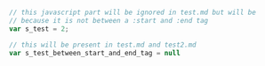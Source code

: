 <!-- {"s_msg":"this file was automatically generated","s_by":"f_generate_markdown.module.js","s_ts_created":"Fri Dec 08 2023 15:19:53 GMT+0100 (Central European Standard Time)","n_ts_created":1702045193831} -->
```javascript

        // this javascript part will be ignored in test.md but will be present in test2.md
        // because it is not between a :start and :end tag
        var s_test = 2;

        // this will be present in test.md and test2.md
        var s_test_between_start_and_end_tag = null 
```